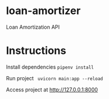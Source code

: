 # loan-amortizer
Loan Amortization API

# Instructions
Install dependencies
```pipenv install```

Run project
``` uvicorn main:app --reload```

Access project at http://127.0.0.1:8000
